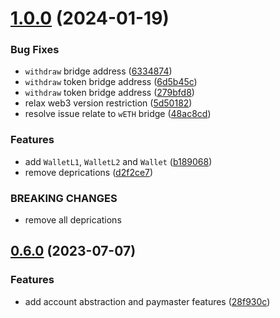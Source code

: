 # [1.0.0](https://github.com/zksync-sdk/zksync2-python/compare/v0.6.0...v1.0.0) (2024-01-19)


### Bug Fixes

* `withdraw` bridge address ([6334874](https://github.com/zksync-sdk/zksync2-python/commit/6334874c8022407ce360b0bd35118fb7cbad66d1))
* `withdraw` token bridge address ([6d5b45c](https://github.com/zksync-sdk/zksync2-python/commit/6d5b45c334dde44ad9bdc83642f458950fd722a6))
* `withdraw` token bridge address ([279bfd8](https://github.com/zksync-sdk/zksync2-python/commit/279bfd874f7b998b4dd2e00165433e9990d29c74))
* relax web3 version restriction ([5d50182](https://github.com/zksync-sdk/zksync2-python/commit/5d5018242c3d4cae1957c99a43944eb4652b9cc1))
* resolve issue relate to `wETH` bridge ([48ac8cd](https://github.com/zksync-sdk/zksync2-python/commit/48ac8cd5aac80214a9be399bcade222f8d97dd2c))


### Features

* add `WalletL1`, `WalletL2` and `Wallet` ([b189068](https://github.com/zksync-sdk/zksync2-python/commit/b1890685638192edc7279a2273ae14ee41e2c904))
* remove deprications ([d2f2ce7](https://github.com/zksync-sdk/zksync2-python/commit/d2f2ce707847404787539a88ee0f573fe6d806f2))


### BREAKING CHANGES

* remove all deprications

## [0.6.0](https://github.com/zksync-sdk/zksync2-python/compare/v0.5.0...v0.6.0) (2023-07-07)

### Features

*  add account abstraction and paymaster features ([28f930c](https://github.com/zksync-sdk/zksync2-python/commit/28f930ce6e68f11110c0afc7c8c0f5fc2253ab28))

